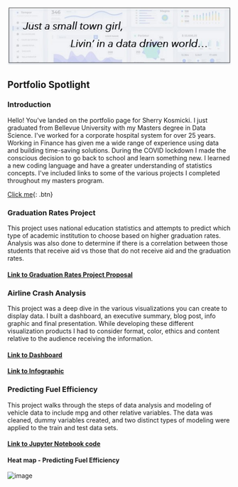 <p align="center">
  <img src="smalltown.jpg" width="650" title="Small town girl">
</p>

## Portfolio Spotlight

### Introduction

Hello! You've landed on the portfolio page for Sherry Kosmicki. I just graduated from Bellevue University with my Masters degree in Data Science. I've worked for a corporate hospital system for over 25 years. Working in Finance has given me a wide range of experience using data and building time-saving solutions. During the COVID lockdown I made the conscious decision to go back to school and learn something new. I learned a new coding language and have a greater understanding of statistics concepts. I've included links to some of the various projects I completed throughout my masters program.

[Click me](http://www.google.com){: .btn}

### Graduation Rates Project

This project uses national education statistics and attempts to predict which type of academic institution to choose based on higher graduation rates. Analysis was also done to determine if there is a correlation between those students that receive aid vs those that do not receive aid and the graduation rates.
#### [Link to Graduation Rates Project Proposal](https://github.com/sherkozmo/sherkozmo.github.io/blob/Graduation-Rates/DSC680%20P1%20Milestone%201%20Proposal%20Sherry%20Kosmicki.pdf)


### Airline Crash Analysis

This project was a deep dive in the various visualizations you can create to display data. I built a dashboard, an executive summary, blog post, info graphic and final presentation. While developing these different visualization products I had to consider format, color, ethics and content relative to the audience receiving the information. 
#### [Link to Dashboard](https://github.com/sherkozmo/sherkozmo.github.io/blob/Airline-Project/Term%20Project%20Dashboard%20SKosmicki.pdf)
#### [Link to Infographic](https://github.com/sherkozmo/sherkozmo.github.io/blob/Airline-Project/Term%20Project%20Milestone%20Infographic%20SKosmicki.pdf)


### Predicting Fuel Efficiency

This project walks through the steps of data analysis and modeling of vehicle data to include mpg and other relative variables. The data was cleaned, dummy variables created, and two distinct types of modeling were applied to the train and test data sets.
#### [Link to Jupyter Notebook code](https://github.com/sherkozmo/sherkozmo.github.io/blob/Predicting-Fuel-Efficiency/Exercise%204.2%20Predicting%20Fuel%20Efficiency%20Sherry%20Kosmicki.ipynb)
#### Heat map - Predicting Fuel Efficiency
![image](https://user-images.githubusercontent.com/70813745/236703480-7020419e-96e8-40f1-9521-1a9d93c1350a.png)



